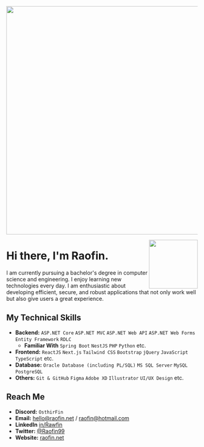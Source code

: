 <p align= "center">
    <img width="600px" alt="" src="https://raofin.github.io/r/img/quote.svg" />
</p>

<img width="128px" align="right" alt="" src="https://raofin.github.io/r/img/wave.gif" />

# Hi there, I'm Raofin.
I am currently pursuing a bachelor's degree in computer science and engineering. I enjoy learning new technologies every day. I am enthusiastic about developing efficient, secure, and robust applications that not only work well but also give users a great experience.

## My Technical Skills
- **Backend:** `ASP.NET Core` `ASP.NET MVC` `ASP.NET Web API` `ASP.NET Web Forms` `Entity Framework` `RDLC`
    -  **Familiar With** `Spring Boot` `NestJS` `PHP` `Python` etc.
- **Frontend:** `ReactJS` `Next.js` `Tailwind CSS` `Bootstrap` `jQuery` `JavaScript` `TypeScript` etc.
- **Database:** `Oracle Database (including PL/SQL)` `MS SQL Server` `MySQL` `PostgreSQL`
- **Others:** `Git & GitHub` `Figma` `Adobe XD` `Illustrator` `UI/UX Design` etc.

## Reach Me
- **Discord:** `OsthirFin`
- **Email:** hello@raofin.net / raofin@hotmail.com
- **LinkedIn** [in/Rawfin](https://linkedin.com/in/Rawfin)
- **Twitter:** [@Raofin99](https://twitter.com/raofin99)
- **Website:** [raofin.net](https://raofin.net)

<p align="center">
    <a href="">
        <img title="" alt="" src="https://github-readme-streak-stats.herokuapp.com?user=Raofin&theme=dark&date_format=M%20j%5B%2C%20Y%5D&fire=0093FF&ring=0093FF&background=0D1117&currStreakLabel=0093FF&border=30363D"/>
</p>
